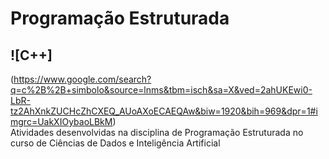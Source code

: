 # Programação Estruturada </br>
## ![C++]
(https://www.google.com/search?q=c%2B%2B+simbolo&source=lnms&tbm=isch&sa=X&ved=2ahUKEwi0-LbR-tz2AhXnkZUCHcZhCXEQ_AUoAXoECAEQAw&biw=1920&bih=969&dpr=1#imgrc=UakXIOybaoLBkM) </br>
Atividades desenvolvidas na disciplina de Programação Estruturada no curso de Ciências de Dados e Inteligência Artificial 
